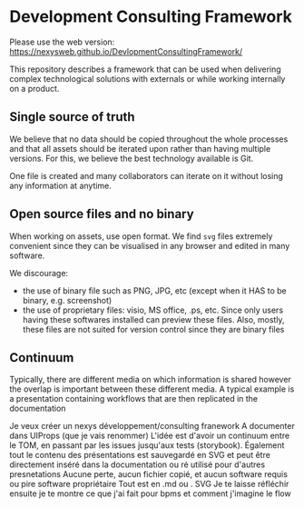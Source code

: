 # Development Consulting Framework

Please use the web version: https://nexysweb.github.io/DevlopmentConsultingFramework/

This repository describes a framework that can be used when delivering complex technological solutions with externals or while working internally on a product.

## Single source of truth

We believe that no data should be copied throughout the whole processes and that all assets should be iterated upon rather than having multiple versions. 
For this, we believe the best technology available is Git.

One file is created and many collaborators can iterate on it without losing any information at anytime.

## Open source files and no binary

When working on assets, use open format. We find `svg` files extremely convenient since they can be visualised in any browser and edited in many software.

We discourage:

* the use of binary file such as PNG, JPG, etc (except when it HAS to be binary, e.g. screenshot)
* the use of proprietary files: visio, MS office, .ps, etc. Since only users having these softwares installed can preview these files. Also, mostly, these files are not suited for version control since they are binary files  

## Continuum

Typically, there are different media on which information is shared however the overlap is important between these different media. A typical example is a presentation containing workflows that are then replicated in the documentation

Je veux créer un nexys développement/consulting franework
A documenter dans UIProps (que je vais renommer)
L'idée est d'avoir un continuum entre le TOM, en passant par les issues jusqu'aux tests (storybook). Également tout le contenu des présentations est sauvegardé en SVG et peut être directement inséré dans la documentation ou ré utilisé pour d'autres presnetations
Aucune perte, aucun fichier copié, et aucun software  requis ou pire software propriétaire
Tout est en .md ou . SVG
Je te laisse réfléchir ensuite je te montre ce que j'ai fait pour bpms et comment j'imagine le flow
